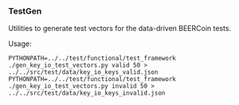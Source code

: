### TestGen ###

Utilities to generate test vectors for the data-driven BEERCoin tests.

Usage: 

    PYTHONPATH=../../test/functional/test_framework ./gen_key_io_test_vectors.py valid 50 > ../../src/test/data/key_io_keys_valid.json
    PYTHONPATH=../../test/functional/test_framework ./gen_key_io_test_vectors.py invalid 50 > ../../src/test/data/key_io_keys_invalid.json
